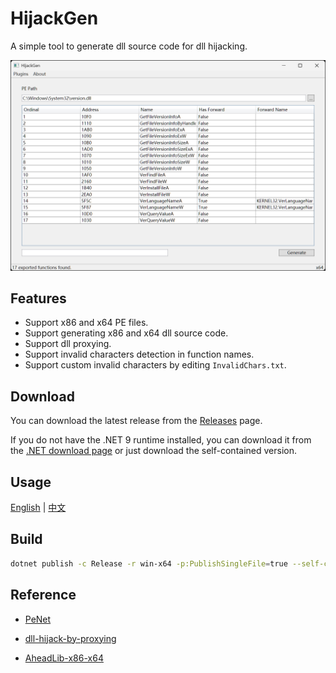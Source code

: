 # HijackGen

A simple tool to generate dll source code for dll hijacking.

![interface](./docs/img/interface.png)

## Features

* Support x86 and x64 PE files.
* Support generating x86 and x64 dll source code.
* Support dll proxying.
* Support invalid characters detection in function names.
* Support custom invalid characters by editing `InvalidChars.txt`.

## Download

You can download the latest release from the [Releases](https://github.com/detached64/HijackGen/releases/latest) page.

If you do not have the .NET 9 runtime installed, you can download it from the [.NET download page](https://dotnet.microsoft.com/download/dotnet/9.0) or just download the self-contained version.

## Usage

[English](./docs/Usage.md) | [中文](./docs/Usage_zh-CN.md)

## Build

```bash
dotnet publish -c Release -r win-x64 -p:PublishSingleFile=true --self-contained false
```

## Reference

* [PeNet](https://github.com/secana/PeNet)

* [dll-hijack-by-proxying](https://github.com/tothi/dll-hijack-by-proxying)

* [AheadLib-x86-x64](https://github.com/strivexjun/AheadLib-x86-x64)
